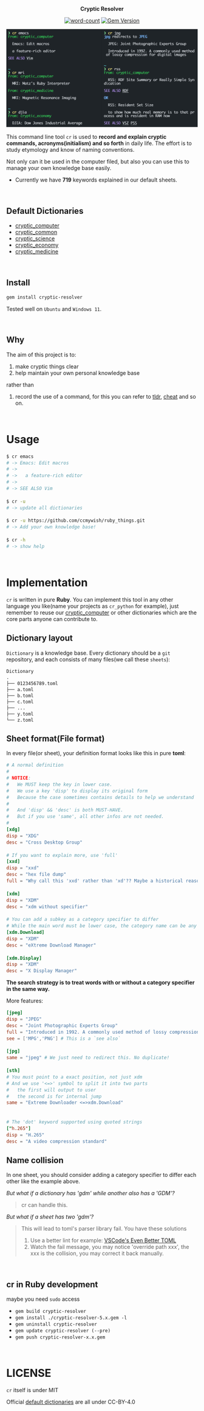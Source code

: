 <div align="center">

**Cryptic Resolver**

[![word-count](https://img.shields.io/badge/Keywords%20Inlcuded-719-brightgreen)](#default-sheets)
[![Gem Version](https://badge.fury.io/rb/cryptic-resolver.svg)](https://rubygems.org/gems/cryptic-resolver) 
 
![screenshot](./images/screenshot.png)

</div>

This command line tool `cr` is used to **record and explain cryptic commands, acronyms(initialism) and so forth** in daily life.
The effort is to study etymology and know of naming conventions.

Not only can it be used in the computer filed, but also you can use this to manage your own knowledge base easily.

- Currently we have **719** keywords explained in our default sheets.

<br>


<a name="default-dictionaries"></a> 
## Default Dictionaries

- [cryptic_computer]
- [cryptic_common]
- [cryptic_science]
- [cryptic_economy]
- [cryptic_medicine]

<br>


## Install

```bash
gem install cryptic-resolver
```

Tested well on `Ubuntu` and `Windows 11`.

<br>

## Why

The aim of this project is to:

1. make cryptic things clear
2. help maintain your own personal knowledge base

rather than

1. record the use of a command, for this you can refer to [tldr], [cheat] and so on. 

<br>

# Usage

```bash
$ cr emacs
# -> Emacs: Edit macros
# ->
# ->   a feature-rich editor
# ->
# -> SEE ALSO Vim 

$ cr -u 
# -> update all dictionaries

$ cr -u https://github.com/ccmywish/ruby_things.git
# -> Add your own knowledge base! 

$ cr -h
# -> show help
```


<br>

# Implementation

`cr` is written in pure **Ruby**. You can implement this tool in any other language you like(name your projects as `cr_python` for example), just remember to reuse our [cryptic_computer] or other dictionaries which are the core parts anyone can contribute to.

## Dictionary layout

`Dictionary` is a knowledge base. Every dictionary should be a `git` repository, and each consists of many files(we call these `sheets`):
```
Dictionary
.
├── 0123456789.toml
├── a.toml
├── b.toml
├── c.toml
├── ...
├── y.toml
└── z.toml

```

## Sheet format(File format)

In every file(or sheet), your definition format looks like this in pure **toml**:
```toml
# A normal definition
#
# NOTICE: 
#   We MUST keep the key in lower case.
#   We use a key 'disp' to display its original form 
#   Because the case sometimes contains details to help we understand
#
#   And 'disp' && 'desc' is both MUST-HAVE. 
#   But if you use 'same', all other infos are not needed.   
#
[xdg]
disp = "XDG"
desc = "Cross Desktop Group"

# If you want to explain more, use 'full'
[xxd]
disp = "xxd"
desc = "hex file dump"
full = "Why call this 'xxd' rather than 'xd'?? Maybe a historical reason"

[xdm]
disp = "XDM"
desc = "xdm without specifier"

# You can add a subkey as a category specifier to differ
# While the main word must be lower case, the category name can be any case!
[xdm.Download]
disp = "XDM"
desc = "eXtreme Download Manager"

[xdm.Display]
disp = "XDM"
desc = "X Display Manager"
```

**The search strategy is to treat words with or without a category specifier in the same way.**


More features:
```toml
[jpeg]
disp = "JPEG"
desc = "Joint Photographic Experts Group"
full = "Introduced in 1992. A commonly used method of lossy compression for digital images"
see = ['MPG','PNG'] # This is a `see also`

[jpg]
same = "jpeg" # We just need to redirect this. No duplicate!

[sth]
# You must point to a exact position, not just xdm
# And we use '<=>' symbol to split it into two parts
#   the first will output to user
#   the second is for internal jump
same = "Extreme Downloader <=>xdm.Download" 


# The 'dot' keyword supported using quoted strings
["h.265"]
disp = "H.265"
desc = "A video compression standard" 

```

## Name collision

In one sheet, you should consider adding a category specifier to differ each other like the example above.

*But what if a dictionary has 'gdm' while another also has a 'GDM'?*

> cr can handle this.

*But what if a sheet has two 'gdm'?* 

> This will lead to toml's parser library fail. You have these solutions
> 1. Use a better lint for example: [VSCode's Even Better TOML](https://github.com/tamasfe/taplo)
> 2. Watch the fail message, you may notice 'override path xxx', the xxx is the collision, you may correct it back manually.


<br>

## cr in Ruby development

maybe you need `sudo` access

- `gem build cryptic-resolver`
- `gem install ./cryptic-resolver-5.x.gem -l`
- `gem uninstall cryptic-resolver`
- `gem update cryptic-resolver (--pre)`
- `gem push cryptic-resolver-x.x.gem`

<br>

# LICENSE
`cr` itself is under MIT

Official [default dictionaries](#default-dictionaries) are all under CC-BY-4.0


[cryptic_computer]: https://github.com/cryptic-resolver/cryptic_computer
[cryptic_common]: https://github.com/cryptic-resolver/cryptic_common
[cryptic_science]: https://github.com/cryptic-resolver/cryptic_science
[cryptic_economy]: https://github.com/cryptic-resolver/cryptic_economy
[cryptic_medicine]: https://github.com/cryptic-resolver/cryptic_medicine
[tldr]: https://github.com/tldr-pages/tldr
[cheat]: https://github.com/cheat/cheat
